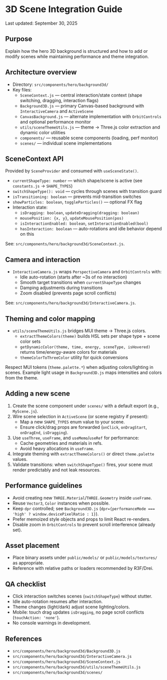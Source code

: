 # 3D Scene Integration Guide

Last updated: September 30, 2025

## Purpose

Explain how the hero 3D background is structured and how to add or modify scenes while maintaining performance and theme integration.

## Architecture overview

- Directory: `src/components/hero/background3d/`
- Key files:
  - `SceneContext.js` — central interaction/state context (shape switching, dragging, interaction flags)
  - `Background3D.js` — primary Canvas-based background with `InteractiveCamera` and `ActiveScene`
  - `CanvasBackground.js` — alternate implementation with `OrbitControls` and optional performance monitor
  - `utils/sceneThemeUtils.js` — theme → Three.js color extraction and dynamic color utilities
  - `components/` — reusable scene components (loading, perf monitor)
  - `scenes/` — individual scene implementations

## SceneContext API

Provided by `SceneProvider` and consumed with `useSceneState()`.

- `currentShapeType: number` — which shape/scene is active (see `constants.js` → `SHAPE_TYPES`)
- `switchShapeType(): void` — cycles through scenes with transition guard
- `isTransitioning: boolean` — prevents mid-transition switches
- `showParticles: boolean`, `toggleParticles()` — optional FX flag
- Interaction state:
  - `isDragging: boolean`, `updateDragging(dragging: boolean)`
  - `mousePosition: {x, y}`, `updateMousePosition(pos)`
  - `isInteractionEnabled: boolean`, `setInteractionEnabled(bool)`
  - `hasInteraction: boolean` — auto-rotations and idle behavior depend on this

See: `src/components/hero/background3d/SceneContext.js`.

## Camera and interaction

- `InteractiveCamera.js` wraps `PerspectiveCamera` and `OrbitControls` with:
  - Idle auto-rotation (starts after ~3s of no interaction)
  - Smooth target transitions when `currentShapeType` changes
  - Damping adjustments during transitions
  - Zoom disabled (prevents page scroll conflicts)

See: `src/components/hero/background3d/InteractiveCamera.js`.

## Theming and color mapping

- `utils/sceneThemeUtils.js` bridges MUI theme → Three.js colors.
  - `extractThemeColors(theme)` builds HSL sets per shape type + scene color sets
  - `getDynamicColor(theme, time, energy, sceneType, isHovered)` returns time/energy-aware colors for materials
  - `themeColorToThreeColor` utility for quick conversions

Respect MUI tokens (`theme.palette.*`) when adjusting colors/lighting in scenes. Example light usage in `Background3D.js` maps intensities and colors from the theme.

## Adding a new scene

1. Create the scene component under `scenes/` with a default export (e.g., `MyScene.js`).
2. Wire scene selection in `ActiveScene` (or scene registry if present):
   - Map a new `SHAPE_TYPES` enum value to your scene.
   - Ensure click/drag props are forwarded (`onClick`, `onDragStart`, `onDragEnd`, `isDragging`).
3. Use `useThree`, `useFrame`, and `useMemo`/`useRef` for performance:
   - Cache geometries and materials in refs.
   - Avoid heavy allocations in `useFrame`.
4. Integrate theming with `extractThemeColors()` or direct `theme.palette` values.
5. Validate transitions: when `switchShapeType()` fires, your scene must render predictably and not leak resources.

## Performance guidelines

- Avoid creating new `THREE.Material`/`THREE.Geometry` inside `useFrame`.
- Reuse `Vector3`, `Color` instances when possible.
- Keep `dpr` controlled; see `Background3D.js` (`dpr={performanceMode === 'high' ? window.devicePixelRatio : 1}`).
- Prefer memoized style objects and props to limit React re-renders.
- Disable zoom in `OrbitControls` to prevent scroll interference (already set).

## Asset placement

- Place binary assets under `public/models/` or `public/models/textures/` as appropriate.
- Reference with relative paths or loaders recommended by R3F/Drei.

## QA checklist

- Click interaction switches scenes (`switchShapeType`) without stutter.
- Idle auto-rotation resumes after interaction.
- Theme changes (light/dark) adjust scene lighting/colors.
- Mobile: touch drag updates `isDragging`, no page scroll conflicts (`touchAction: 'none'`).
- No console warnings in development.

## References

- `src/components/hero/background3d/Background3D.js`
- `src/components/hero/background3d/InteractiveCamera.js`
- `src/components/hero/background3d/SceneContext.js`
- `src/components/hero/background3d/utils/sceneThemeUtils.js`
- `src/components/hero/background3d/scenes/`
